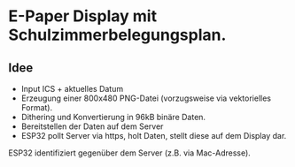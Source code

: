  # E-Paper Display mit Schulzimmerbelegungsplan.

## Idee
  * Input ICS + aktuelles Datum
  * Erzeugung einer 800x480 PNG-Datei (vorzugsweise via vektorielles Format).
  * Dithering und Konvertierung in 96kB binäre Daten.
  * Bereitstellen der Daten auf dem Server
  * ESP32 pollt Server via https, holt Daten, stellt diese auf dem Display dar.

ESP32 identifiziert gegenüber dem Server (z.B. via Mac-Adresse).


